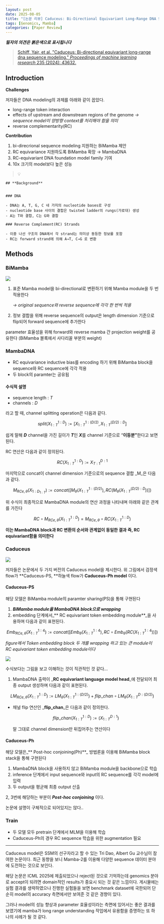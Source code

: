 ```yaml
---
layout: post
date: 2025-08-05
title: "[논문 리뷰] Caduceus: Bi-Directional Equivariant Long-Range DNA Sequence Modeling"
tags: [Genomics, Mamba]
categories: [Paper Review]
---
```


<span class="notion-red">_**필자의 의견은 붉은색으로 표시됩니다**_</span>


> [Schiff, Yair, et al. "Caduceus: Bi-directional equivariant long-range dna sequence modeling." ](https://pmc.ncbi.nlm.nih.gov/articles/PMC12189541/)[_Proceedings of machine learning research_](https://pmc.ncbi.nlm.nih.gov/articles/PMC12189541/)[ 235 (2024): 43632.](https://pmc.ncbi.nlm.nih.gov/articles/PMC12189541/)



## Introduction


**Challenges**


저자들은 DNA modeling의 과제를 아래와 같이 꼽았다.

- long-range token interaction
- effects of upstream and downstream regions of the genome 
_→ sequence model이 양방향 context를 처리해야 함을 의미_
- reverse complementarity(RC)

**Contribution**

1. bi-direcrional sequence modeling 지원하는 BiMamba 제안
1. RC equivariance 지원하도록 BiMamba 확장 → MambaDNA
1. RC-equivariant DNA foundation model family 기여
1. 10x 크기의 model보다 높은 성능

> 💡 


	## **Background**


	### DNA

	- DNA는 A, T, G, C 네 가지의 nucleotide bases로 구성
	- nucleotide base 사이의 결합은 twisted ladder의 rungs(가로대) 생성
	- A는 T와 결합, C는 G와 결합

	### Reverse Complement(RC) Strands

	- 이중 나선 구조의 DNA에서 각 strand는 의미상 동등한 정보를 포함
	- RC는 forward strand에 의해 A→T, C→G 로 변환


## Methods



### BiMamba


![](https://prod-files-secure.s3.us-west-2.amazonaws.com/542b861c-36a8-4051-84e5-8804b6728dba/2c247d59-7815-4980-99f0-8f0d21f445a7/image.png?X-Amz-Algorithm=AWS4-HMAC-SHA256&X-Amz-Content-Sha256=UNSIGNED-PAYLOAD&X-Amz-Credential=ASIAZI2LB4665S7UJGLR%2F20250915%2Fus-west-2%2Fs3%2Faws4_request&X-Amz-Date=20250915T022231Z&X-Amz-Expires=3600&X-Amz-Security-Token=IQoJb3JpZ2luX2VjEPD%2F%2F%2F%2F%2F%2F%2F%2F%2F%2FwEaCXVzLXdlc3QtMiJHMEUCICJgaBb%2BZHVPfqEaHXHLYnbxFK334GhJ3J%2Bp%2FNNa4ElkAiEAgM84nSjN8W0sVbJU4ElcW7h4KNt6EIT07Un%2FuXLavXUq%2FwMIaBAAGgw2Mzc0MjMxODM4MDUiDHRd92pQu5vre9UNWCrcA252PRByFkzzqdiVJRL7vmvVHGInIkAwfM8xsMx62bwhOvhoxKhx3zq1we4LyzEL3wDaycFEr%2BIsoAgPuPrMhzCUAOb0%2Bd5Ss98BkVJtF96ejQBjYGOVjHiGIBLw3eiiVie4z3mCQ%2BZJc6hs%2B%2Fl2aKxUVPLL9oHpXPCaYSJv0PoVyMfun2IpcdKO3Cm465%2BxAwKYWK3e1D3yQQp0rKblt2KAx3WiyI6xQn5dQimhcJq1A1zhEmzrwzwbOeNSYNbmhNi5pLm%2BD4e%2FhGJe1ziJYF18AVYSmfxoaGBfAFreJdjeiJL9KEOsXkdptaZ4ITOL8xYxd63AnePhgY8KT1JduYiqQhb3H9PVXlg8P1E4EG0EPTtK9cMvlsxFFI3U%2B%2F8%2F9FYgjXZE%2F5Cihotr4YA%2BeXSzTbgppLPk5qruRI6wLeGKEEyw2ssHP8X6eugNqrl412QLtkLykJ1lrZutBSPTd0huZgKBWhkU8GCP3v%2FRVMSg0BwyYAL9F0qRDXDj4L%2Beg1qqMSyPPtGlbqBjppW6rmL5m8b42kf%2Fua6Dr3TIWGwTdpIuSAWntDv9VcG8ZtjzLCs0JYapyK13VplckzpTbrf0TkFNRFUZFcqmpn5HLCyqyELKFobnNeTAXG9vMNmcncYGOqUBfTxE0hlfdx2Ev%2BJunJqXYwgAlaWmWWJwu8ipbE%2BluCdDJjwrMMcnpWt9jAbPI6OOiLj1PKg4s5wYwIW7ZjDwIUxuCJT%2FMAQPb0VBvT%2BncL%2FcyGkZK%2F3pNOiW0EZioF7Nc7SOFkmAGNfZC0pVOcifEexzfT%2BliORSYkO50VAkkfwkqwnH7nTMEd2o0oxIArqJVfabmlM%2FSK3KNmpU79s5cTRtdSjD&X-Amz-Signature=a52e38b7831687cf3c584ec5cc0bf40934b8913f19abd7deeeedefd18d6a1181&X-Amz-SignedHeaders=host&x-amz-checksum-mode=ENABLED&x-id=GetObject)

1. 표준 Mamba model을 bi-directional로 변환하기 위해 Mamba module을 두 번 적용한다

	_→ original sequence와 reverse sequence에 각각 한 번씩 적용_

1. 정보 결합을 위해 reverse sequence의 output은 length dimension 기준으로 flip되어 forward sequence에 추가한다

parameter 효율성을 위해 forward와 reverse mamba 간 projection weight를 공유한다 (BiMamba 블록에서 사다리꼴 부분의 weight)



### MambaDNA

- RC equivariance inductive bias를 encoding 하기 위해 BiMamba block을 sequence와 RC sequence에 각각 적용
- 두 block의 paramter는 공유됨


#### 수식적 설명

- sequence length : _T_
- channels : _D_

라고 할 때,  channel splitting operation은 다음과 같다.


$$
split(X^{1:D}_{1:T}):=[X^{1:(D/2)}_{1:T},X^{(D/2):D}_{1:T}]
$$


<span class="notion-red">쉽게 말해 </span><span class="notion-red">_**D**_</span><span class="notion-red"> channel을 가진 길이가 </span><span class="notion-red">_**T**_</span><span class="notion-red">인 </span><span class="notion-red">_**X**_</span><span class="notion-red">를 channel 기준으로 “</span><span class="notion-red">**이등분”**</span><span class="notion-red">한다고 보면 된다.</span>


RC 연산은 다음과 같이 정의된다.


$$
RC(X^{1:D}_{1:T}):=X^{D:1}_{T:1}
$$


마지막으로 concat이 channel dimension 기준으로의 sequence 결합 _M_은 다음과 같다.


$$
M_{RCe,\theta}(X_{1:D_{1:T}}):=concat([M_{\theta}(X^{1:(D/2)}_{1:T}),RC(M_{\theta}(X^{(D/2):D}_{1:T}))])
$$


위 수식이 최종적으로 MambaDNA module의 연산 과정을 나타내며 아래와 같은 관계를 가진다


$$
RC\circ M_{RCe,\theta}(X^{1:D}_{1:T}) = M_{RCe,\theta} \circ RC(X^{1:D}_{1:T})
$$


**이는 MambaDNA block과 RC 변환의 순서와 관계없이 동일한 결과 즉, RC equivariant함을 의미한다**



### Caduceus


![](https://prod-files-secure.s3.us-west-2.amazonaws.com/542b861c-36a8-4051-84e5-8804b6728dba/f94a60d7-8145-473b-aef9-7c68d3ec604a/image.png?X-Amz-Algorithm=AWS4-HMAC-SHA256&X-Amz-Content-Sha256=UNSIGNED-PAYLOAD&X-Amz-Credential=ASIAZI2LB4665S7UJGLR%2F20250915%2Fus-west-2%2Fs3%2Faws4_request&X-Amz-Date=20250915T022231Z&X-Amz-Expires=3600&X-Amz-Security-Token=IQoJb3JpZ2luX2VjEPD%2F%2F%2F%2F%2F%2F%2F%2F%2F%2FwEaCXVzLXdlc3QtMiJHMEUCICJgaBb%2BZHVPfqEaHXHLYnbxFK334GhJ3J%2Bp%2FNNa4ElkAiEAgM84nSjN8W0sVbJU4ElcW7h4KNt6EIT07Un%2FuXLavXUq%2FwMIaBAAGgw2Mzc0MjMxODM4MDUiDHRd92pQu5vre9UNWCrcA252PRByFkzzqdiVJRL7vmvVHGInIkAwfM8xsMx62bwhOvhoxKhx3zq1we4LyzEL3wDaycFEr%2BIsoAgPuPrMhzCUAOb0%2Bd5Ss98BkVJtF96ejQBjYGOVjHiGIBLw3eiiVie4z3mCQ%2BZJc6hs%2B%2Fl2aKxUVPLL9oHpXPCaYSJv0PoVyMfun2IpcdKO3Cm465%2BxAwKYWK3e1D3yQQp0rKblt2KAx3WiyI6xQn5dQimhcJq1A1zhEmzrwzwbOeNSYNbmhNi5pLm%2BD4e%2FhGJe1ziJYF18AVYSmfxoaGBfAFreJdjeiJL9KEOsXkdptaZ4ITOL8xYxd63AnePhgY8KT1JduYiqQhb3H9PVXlg8P1E4EG0EPTtK9cMvlsxFFI3U%2B%2F8%2F9FYgjXZE%2F5Cihotr4YA%2BeXSzTbgppLPk5qruRI6wLeGKEEyw2ssHP8X6eugNqrl412QLtkLykJ1lrZutBSPTd0huZgKBWhkU8GCP3v%2FRVMSg0BwyYAL9F0qRDXDj4L%2Beg1qqMSyPPtGlbqBjppW6rmL5m8b42kf%2Fua6Dr3TIWGwTdpIuSAWntDv9VcG8ZtjzLCs0JYapyK13VplckzpTbrf0TkFNRFUZFcqmpn5HLCyqyELKFobnNeTAXG9vMNmcncYGOqUBfTxE0hlfdx2Ev%2BJunJqXYwgAlaWmWWJwu8ipbE%2BluCdDJjwrMMcnpWt9jAbPI6OOiLj1PKg4s5wYwIW7ZjDwIUxuCJT%2FMAQPb0VBvT%2BncL%2FcyGkZK%2F3pNOiW0EZioF7Nc7SOFkmAGNfZC0pVOcifEexzfT%2BliORSYkO50VAkkfwkqwnH7nTMEd2o0oxIArqJVfabmlM%2FSK3KNmpU79s5cTRtdSjD&X-Amz-Signature=afbfb3a58c96de1bf81b176f6d224444091e6e5b66ec4fa4054e2a0e53b0f3ed&X-Amz-SignedHeaders=host&x-amz-checksum-mode=ENABLED&x-id=GetObject)


저자들은 논문에서 두 가지 버전의 Caduceus model을 제시한다. 위 그림에서 검정색 flow가 **Caduceus-PS, **하늘색 flow가 **Caduceus-Ph model** 이다.



#### Caduceus-PS


해당 모델은 BiMamba module의 paramter sharing(PS)을 통해 구현된다

1. _**BiMamba module을 MambaDNA block으로 wrapping**_
1. embedding 단계에서_** RC equivariant token embedding module**_을 사용하며 다음과 같이 표현된다.

$$
Emb_{RCe,\theta}(X^{1:4}_{1:T}):=concat([Emb_{\theta}(X^{1:4}_{1:T}),RC \circ Emb_{\theta}(RC(X^{1:4}_{1:T}))])
$$


_figure에서 Token embedding block 두 개를 wrapping 하고 있는 큰 module이 RC equivariant token embedding module이다_


![](https://prod-files-secure.s3.us-west-2.amazonaws.com/542b861c-36a8-4051-84e5-8804b6728dba/b175e4da-71eb-4e91-8c23-a06dabe673c9/image.png?X-Amz-Algorithm=AWS4-HMAC-SHA256&X-Amz-Content-Sha256=UNSIGNED-PAYLOAD&X-Amz-Credential=ASIAZI2LB4665S7UJGLR%2F20250915%2Fus-west-2%2Fs3%2Faws4_request&X-Amz-Date=20250915T022231Z&X-Amz-Expires=3600&X-Amz-Security-Token=IQoJb3JpZ2luX2VjEPD%2F%2F%2F%2F%2F%2F%2F%2F%2F%2FwEaCXVzLXdlc3QtMiJHMEUCICJgaBb%2BZHVPfqEaHXHLYnbxFK334GhJ3J%2Bp%2FNNa4ElkAiEAgM84nSjN8W0sVbJU4ElcW7h4KNt6EIT07Un%2FuXLavXUq%2FwMIaBAAGgw2Mzc0MjMxODM4MDUiDHRd92pQu5vre9UNWCrcA252PRByFkzzqdiVJRL7vmvVHGInIkAwfM8xsMx62bwhOvhoxKhx3zq1we4LyzEL3wDaycFEr%2BIsoAgPuPrMhzCUAOb0%2Bd5Ss98BkVJtF96ejQBjYGOVjHiGIBLw3eiiVie4z3mCQ%2BZJc6hs%2B%2Fl2aKxUVPLL9oHpXPCaYSJv0PoVyMfun2IpcdKO3Cm465%2BxAwKYWK3e1D3yQQp0rKblt2KAx3WiyI6xQn5dQimhcJq1A1zhEmzrwzwbOeNSYNbmhNi5pLm%2BD4e%2FhGJe1ziJYF18AVYSmfxoaGBfAFreJdjeiJL9KEOsXkdptaZ4ITOL8xYxd63AnePhgY8KT1JduYiqQhb3H9PVXlg8P1E4EG0EPTtK9cMvlsxFFI3U%2B%2F8%2F9FYgjXZE%2F5Cihotr4YA%2BeXSzTbgppLPk5qruRI6wLeGKEEyw2ssHP8X6eugNqrl412QLtkLykJ1lrZutBSPTd0huZgKBWhkU8GCP3v%2FRVMSg0BwyYAL9F0qRDXDj4L%2Beg1qqMSyPPtGlbqBjppW6rmL5m8b42kf%2Fua6Dr3TIWGwTdpIuSAWntDv9VcG8ZtjzLCs0JYapyK13VplckzpTbrf0TkFNRFUZFcqmpn5HLCyqyELKFobnNeTAXG9vMNmcncYGOqUBfTxE0hlfdx2Ev%2BJunJqXYwgAlaWmWWJwu8ipbE%2BluCdDJjwrMMcnpWt9jAbPI6OOiLj1PKg4s5wYwIW7ZjDwIUxuCJT%2FMAQPb0VBvT%2BncL%2FcyGkZK%2F3pNOiW0EZioF7Nc7SOFkmAGNfZC0pVOcifEexzfT%2BliORSYkO50VAkkfwkqwnH7nTMEd2o0oxIArqJVfabmlM%2FSK3KNmpU79s5cTRtdSjD&X-Amz-Signature=cf6286b6bdb81986bb36fac98e7f72e9746f397491dfb91c2e936101c29a995a&X-Amz-SignedHeaders=host&x-amz-checksum-mode=ENABLED&x-id=GetObject)


<span class="notion-red">수식보다는 그림을 보고 이해하는 것이 직관적인 것 같다…</span>

1. MambaDNA 출력이 _**RC equivariant language model head**_에 전달되어 최종 output 생성하며 다음과 같이 표현된다.

$$
LM_{RCe,\theta}(X^{1:D}_{1:T}):= LM_{\theta}(X^{1:(D/2)}_{1:T})+flip\_chan\circ LM_{\theta}(X^{D:(D/2)}_{1:T})
$$

- 채널 flip 연산인 _**flip\_chan**_은 다음과 같이 정의한다.

	$$
	flip\_chan(X^{1:D}_{1:T}):=(X^{D:1}_{1:T})
	$$


	말 그대로 channel dimension만 뒤집어주는 연산이다



#### Caduceus-Ph


해당 모델은_** Post-hoc conjoining(Ph)**_ 방법론을 이용해 BiMamba block stack을 통해 구현된다

1. MambaDNA block을 사용하지 않고 BiMamba module을 backbone으로 학습
1. inference 단계에서 input sequence와 input의 RC sequence를 각각 model에 입력
1. 두 output을 평균해 최종 output 산출

2, 3번에 해당하는 부분이 _**Post-hoc conjoining**_ 이다.


<span class="notion-red">논문에 설명이 구체적으로 되어있지는 않다..</span>



### Train

- 두 모델 모두 pretrain 단계에서 MLM을 이용해 학습
- Caduceus-Ph의 경우 RC sequence 학습을 위한 augmentation 필요

---


<span class="notion-red">Caduceus model은 SSM의 선구자라고 할 수 있는 Tri Dao, Albert Gu 교수님이 참여한 논문이다. 최근 동향을 보니 Mamba-2를 이용해 다양한 sequence 데이터 분야에 도전하는 것으로 보인다.</span>


<span class="notion-red">해당 논문은 ICML 2025에 제출되었으나 reject된 것으로 기억하는데 genomics 분야로 accept이 되려면 domain적인 results가 중요시 되는 것 같은 느낌이다. 게시물에는 실험 결과를 생략하였으나 진행한 실험들을 보면 benchmark dataset에 국한되어 단순히 model의 accuracy 측면에서만 보여준 것 같은 경향이 있다.</span>


<span class="notion-red">그러나 model의 성능 향상과 parameter 효율성이라는 측면에 있어서는 좋은 결과를 보였기에 mamba가 long range understanding 작업에서 유용함을 증명하는 또 하나의 사례가 될 것 같다.</span>

